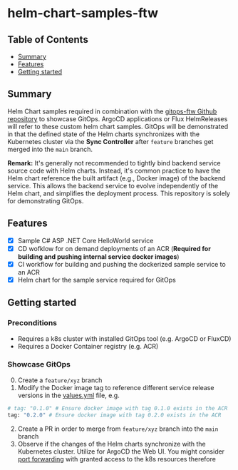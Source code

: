 # helm-chart-samples-ftw

## Table of Contents

+ [Summary](#summary)
+ [Features](#features)
+ [Getting started](#getting-started)

## Summary

Helm Chart samples required in combination with the [gitops-ftw Github repository](https://github.com/MGTheTrain/gitops-ftw) to showcase GitOps. ArgoCD applications or Flux HelmReleases will refer to these custom helm chart samples. GitOps will be demonstrated in that the defined state of the Helm charts synchronizes with the Kubernetes cluster via the **Sync Controller** after `feature` branches get merged into the `main` branch.

**Remark:** It's generally not recommended to tightly bind backend service source code with Helm charts. Instead, it's common practice to have the Helm chart reference the built artifact (e.g., Docker image) of the backend service. This allows the backend service to evolve independently of the Helm chart, and simplifies the deployment process. This repository is solely for demonstrating GitOps.

## Features

- [x] Sample C# ASP .NET Core HelloWorld service 
- [x] CD wofklow for on demand deployments of an ACR (**Required for building and pushing internal service docker images**)
- [x] CI workflow for building and pushing the dockerized sample service to an ACR
- [x] Helm chart for the sample service required for GitOps

## Getting started

### Preconditions

- Requires a k8s cluster with installed GitOps tool (e.g. ArgoCD or FluxCD)
- Requires a Docker Container registry (e.g. ACR) 

### Showcase GitOps

0. Create a `feature/xyz` branch
1. Modify the Docker image tag to reference different service release versions in the [values.yml](./helm/sample-service/values.yaml) file, e.g. 

```sh
# tag: "0.1.0" # Ensure docker image with tag 0.1.0 exists in the ACR 
tag: "0.2.0" # Ensure docker image with tag 0.2.0 exists in the ACR
```

2. Create a PR in order to merge from `feature/xyz` branch into the `main` branch
3. Observe if the changes of the Helm charts synchronize with the Kubernetes cluster. Utilize for ArgoCD the Web UI. You might consider [port forwarding](https://github.com/MGTheTrain/gitops-ftw?tab=readme-ov-file#port-forwarding) with granted access to the k8s resources therefore 